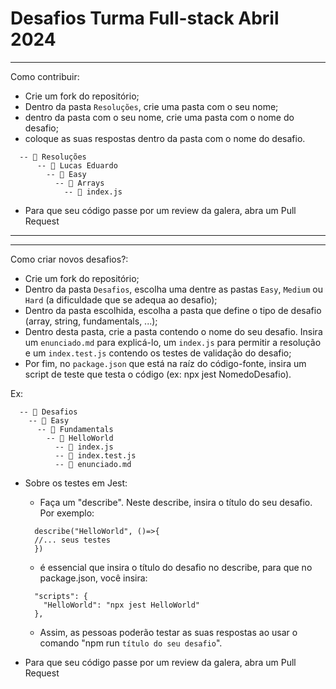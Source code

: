 # Desafios Turma Full-stack Abril 2024

--------------------
Como contribuir:

- Crie um fork do repositório;
- Dentro da pasta ``Resoluções``, crie uma pasta com o seu nome;
- dentro da pasta com o seu nome, crie uma pasta com o nome do desafio;
- coloque as suas respostas dentro da pasta com o nome do desafio.

```
  -- 📁 Resoluções
      -- 📁 Lucas Eduardo
        -- 📁 Easy
          -- 📁 Arrays
            -- 📁 index.js
```

- Para que seu código passe por um review da galera, abra um Pull Request

--------------------
--------------------
Como criar novos desafios?:

- Crie um fork do repositório;
- Dentro da pasta ``Desafios``, escolha uma dentre as pastas ``Easy``, ``Medium`` ou ``Hard`` (a dificuldade que se adequa ao desafio);
- Dentro da pasta escolhida, escolha a pasta que define o tipo de desafio (array, string, fundamentals, ...);
- Dentro desta pasta, crie a pasta contendo o nome do seu desafio. Insira um ``enunciado.md`` para explicá-lo, um ``index.js`` para permitir a resolução e um ``index.test.js`` contendo os testes de validação do desafio;
- Por fim, no ``package.json`` que está na raíz do código-fonte, insira um script de teste que testa o código (ex: npx jest NomedoDesafio).

Ex:
``` 
  -- 📁 Desafios
    -- 📁 Easy
      -- 📁 Fundamentals
        -- 📁 HelloWorld
          -- 📁 index.js
          -- 📁 index.test.js
          -- 📁 enunciado.md
```


- Sobre os testes em Jest: 
  - Faça um "describe". Neste describe, insira o título do seu desafio. Por exemplo: 
   ```
     describe("HelloWorld", ()=>{
     //... seus testes
     })
   ```
  - é essencial que insira o título do desafio no describe, para que no package.json, você insira: 
   ```
     "scripts": {
       "HelloWorld": "npx jest HelloWorld"
     },
   ```
  - Assim, as pessoas poderão testar as suas respostas ao usar o comando "npm run ``título do seu desafio``".
    
- Para que seu código passe por um review da galera, abra um Pull Request
